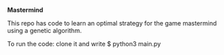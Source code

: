 **Mastermind**

This repo has code to learn an optimal strategy for the game mastermind using a genetic algorithm.

To run the code: clone it and write $ python3 main.py